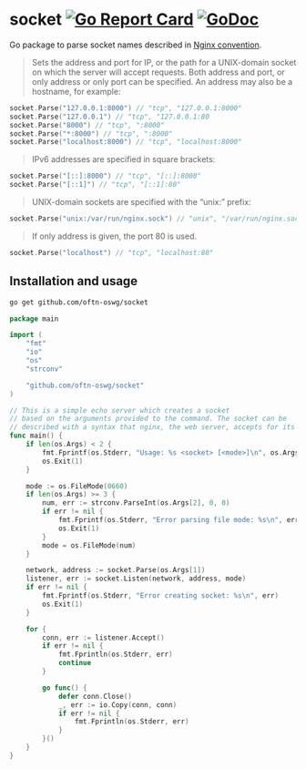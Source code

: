 # socket [![Go Report Card](https://goreportcard.com/badge/github.com/oftn-oswg/socket)](https://goreportcard.com/report/github.com/oftn-oswg/socket) [![GoDoc](https://godoc.org/github.com/oftn-oswg/socket?status.svg)](https://godoc.org/github.com/oftn-oswg/socket)

Go package to parse socket names described in [Nginx convention][nginx-listen].

> Sets the address and port for IP, or the path for a UNIX-domain socket on which the server will accept requests. Both address and port, or only address or only port can be specified. An address may also be a hostname, for example:

```go
socket.Parse("127.0.0.1:8000") // "tcp", "127.0.0.1:8000"
socket.Parse("127.0.0.1") // "tcp", "127.0.0.1:80
socket.Parse("8000") // "tcp", ":8000"
socket.Parse("*:8000") // "tcp", ":8000"
socket.Parse("localhost:8000") // "tcp", "localhost:8000"
```

> IPv6 addresses are specified in square brackets:

```go
socket.Parse("[::]:8000") // "tcp", "[::]:8000"
socket.Parse("[::1]") // "tcp", "[::1]:80"
```

> UNIX-domain sockets are specified with the “unix:” prefix:

```go
socket.Parse("unix:/var/run/nginx.sock") // "unix", "/var/run/nginx.sock"
```

> If only address is given, the port 80 is used.

```go
socket.Parse("localhost") // "tcp", "localhost:80"
```

## Installation and usage

```sh
go get github.com/oftn-oswg/socket
```

```go
package main

import (
	"fmt"
	"io"
	"os"
	"strconv"

	"github.com/oftn-oswg/socket"
)

// This is a simple echo server which creates a socket
// based on the arguments provided to the command. The socket can be
// described with a syntax that nginx, the web server, accepts for its listen directive.
func main() {
	if len(os.Args) < 2 {
		fmt.Fprintf(os.Stderr, "Usage: %s <socket> [<mode>]\n", os.Args[0])
		os.Exit(1)
	}

	mode := os.FileMode(0660)
	if len(os.Args) >= 3 {
		num, err := strconv.ParseInt(os.Args[2], 0, 0)
		if err != nil {
			fmt.Fprintf(os.Stderr, "Error parsing file mode: %s\n", err)
			os.Exit(1)
		}
		mode = os.FileMode(num)
	}

	network, address := socket.Parse(os.Args[1])
	listener, err := socket.Listen(network, address, mode)
	if err != nil {
		fmt.Fprintf(os.Stderr, "Error creating socket: %s\n", err)
		os.Exit(1)
	}

	for {
		conn, err := listener.Accept()
		if err != nil {
			fmt.Fprintln(os.Stderr, err)
			continue
		}

		go func() {
			defer conn.Close()
			_, err := io.Copy(conn, conn)
			if err != nil {
				fmt.Fprintln(os.Stderr, err)
			}
		}()
	}
}

```

[nginx-listen]: http://nginx.org/en/docs/http/ngx_http_core_module.html#listen
